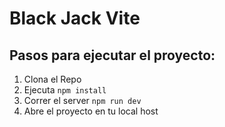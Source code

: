 # Black Jack Vite

## Pasos para ejecutar el proyecto:
1. Clona el Repo
2. Ejecuta ```npm install```
3. Correr el server ```npm run dev```
4. Abre el proyecto en tu local host